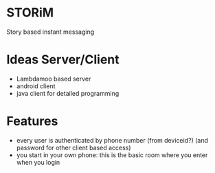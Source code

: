 # STORiM
Story based instant messaging


# Ideas Server/Client
- Lambdamoo based server 
- android client
- java client for detailed programming

# Features
- every user is authenticated by phone number (from deviceid?) (and password for other client based access)
- you start in your own phone: this is the basic room where you enter when you login 

